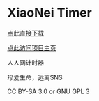 # XiaoNei Timer #

[点此直接下载](http://tiansh.github.io/us-rr/xiaonei_timer/xiaonei_timer.user.js)

[点此访问项目主页](http://tiansh.github.io/us-rr/xiaonei_timer/)

人人网计时器

珍爱生命，远离SNS

CC BY-SA 3.0 or GNU GPL 3

